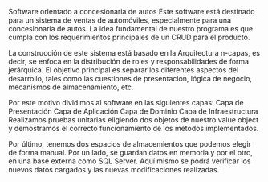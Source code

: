 Software orientado a concesionaria de autos
Este software está destinado para un sistema de ventas de automóviles, especialmente para una concesionaria de autos. La idea fundamental de nuestro programa es que cumpla con los requerimientos principales de un CRUD para el producto.

La construcción de este sistema está basado en la Arquitectura n-capas, es decir, se enfoca en la distribución de roles y responsabilidades de forma jerárquica. El objetivo principal es separar los diferentes aspectos del desarrollo, tales como las cuestiones de presentación, lógica de negocio, mecanismos de almacenamiento, etc.

Por este motivo dividimos al software en las siguientes capas:
Capa de Presentación
Capa de Aplicación
Capa de Dominio
Capa de Infraestructura
Realizamos pruebas unitarias eligiendo dos objetos de nuestro value object y demostramos el correcto funcionamiento de los métodos implementados.

Por último, tenemos dos espacios de almacemientos que podemos elegir de forma manual. Por un lado, se guardan datos en memoria y por el otro, en una base externa como SQL Server. Aquí mismo se podrá verificar los nuevos datos cargados y las nuevas modificaciones realizadas.
